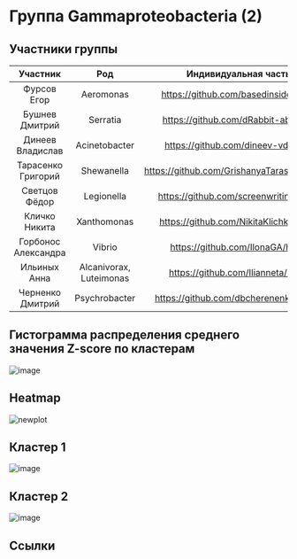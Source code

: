 # Группа Gammaproteobacteria (2)

## Участники группы

| Участник | Род | Индивидуальная часть проекта |
|:----------------:|:---------:|:----------------:|
| Фурсов Егор | Aeromonas | https://github.com/basedinside/hse22_project |
| Бушнев Дмитрий | Serratia | https://github.com/dRabbit-ab/hse22_project |
| Динеев Владислав | Acinetobacter | https://github.com/dineev-vd/hse22_project |
| Тарасенко Григорий | Shewanella | https://github.com/GrishanyaTarasenko/hse22_project |
| Светцов Фёдор | Legionella | https://github.com/screenwriting/hse22_project |
| Кличко Никита | Xanthomonas | https://github.com/NikitaKlichko/hse22_project |
| Горбонос Александра  | Vibrio | https://github.com/IlonaGA/hse22_project |
| Ильиных Анна | Alcanivorax, Luteimonas | https://github.com/Ilianneta/hse22_project |
| Черненко Дмитрий | Psychrobacter | https://github.com/dbcherenenko/hse22_progect |

## Гистограмма распределения среднего значения Z-score по кластерам
![image](https://user-images.githubusercontent.com/22128700/173894296-96e84cf0-6165-4591-8864-098f94d88f47.png)

## Heatmap 
![newplot](https://user-images.githubusercontent.com/22128700/173895837-5b3410f3-288b-4f5c-9c69-1ca723045ed7.png)

## Кластер 1
![image](https://user-images.githubusercontent.com/22128700/173896071-0c4d4a6c-a9bc-4599-a8e8-761e0cbcda29.png)

## Кластер 2
![image](https://user-images.githubusercontent.com/22128700/173896117-88328f3f-0546-426c-8d77-1bcdb29d04e1.png)

## Ссылки


